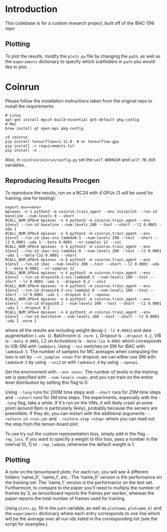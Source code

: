 # Introduction 

This codebase is for a custom research project, built off of the IBAC-SNI repo


## Plotting

To plot the results, modify the `plots.py` file by changing the `path`, as well as the `experiments`
dictionary to specify which subfolders in `path` you would like to plot.

# Coinrun

Please follow the installation instructions taken from the original repo to install the requirements: 
```
# Linux
apt-get install mpich build-essential qt5-default pkg-config
# Mac
brew install qt open-mpi pkg-config

cd coinrun
pip install tensorflow==1.12.0  # or tensorflow-gpu
pip install -r requirements.txt
pip install -e .
```

Also, in `coinrun/coinrun/config.py` set the `self.WORKDIR` and `self.TB_DIR` variables.

## Reproducing Results Procgen

To reproduce the results, run on a NC24 with 4 GPUs (3 will be used for training, one for testing):
```
export env=<env>
mpiexec -n 1 python3 -m coinrun.train_agent --env starpilot --run-id baseline --num-levels 0 --short 
RCALL_NUM_GPU=4 mpiexec -n 4 python3 -m coinrun.train_agent --env ${env} --run-id baseline --num-levels 200 --test --short --l2 0.0001 -uda 1
RCALL_NUM_GPU=4 mpiexec -n 4 python3 -m coinrun.train_agent --env ${env} --run-id ibac-sni-lambda0.5 --num-levels 200 --test --short --l2 0.0001 -uda 1 --beta 0.0001 --nr-samples 12 --sni
RCALL_NUM_GPU=4 mpiexec -n 4 python3 -m coinrun.train_agent --env ${env} --run-id ibac-sni-lambda1.0 --num-levels 200 --test --l2 0.0001 -uda 1 --beta-l2a 0.0001 --short
RCALL_NUM_GPU=4 mpiexec -n 4 python3 -m coinrun.train_agent --env ${env} --run-id ibac --num-levels 200 --test --short --l2 0.0001 -uda 1 --beta 0.0001 --nr-samples 12
RCALL_NUM_GPU=4 mpiexec -n 4 python3 -m coinrun.train_agent --env ${env} --run-id dropout0.2-sni-lambda0.5 --num-levels 200 --test --short --l2 0.0001 -uda 1 --dropout 0.2 --sni2
RCALL_NUM_GPU=4 mpiexec -n 4 python3 -m coinrun.train_agent --env ${env} --run-id dropout0.2-sni-lambda1.0 --num-levels 200 --test --short --l2 0.0001 -uda 1 --dropout 0.2 --openai
RCALL_NUM_GPU=4 mpiexec -n 4 python3 -m coinrun.train_agent --env ${env} --run-id dropout0.2 --num-levels 200 --test --short --l2 0.0001 -uda 1 --dropout 0.2
RCALL_NUM_GPU=4 mpiexec -n 4 python3 -m coinrun.train_agent --env ${env} --run-id batchnorm --num-levels 200 --test --short --l2 0.0001 -uda 1 -norm 1
```

where all the results are including weight decay (`--l2 0.0001`) and data augmentation (`-uda 1`). 
Batchnorm is `-norm 1`, Dropout is `--dropout 0.2`, VIB is `--beta 0.0001`, L2 on Activations is
`--beta-l2a 0.0001` which corresponds to VIB-SNI with `lambda=1`. Using `--sni` switches on SNI for IBAC with `lambda=0.5`.  The number of samples for MC averages when computing the loss is set by `--nr_samples <num>` For dropout, we can either use SNI
with `lambda=0.5` by using `--sni2` or with `lambda=1.0` by using `--openai`.

Set the environment with `--env <env>`.  The number of levels in the training set is specified with `--num-levels <num>`,
and you can train on the entire level distribution by setting this flag to 0.

Using `--long` runs for 200M time steps and `--short` runs for 25M time steps and `--vshort` runs for 5M time steps.  The experiments, especially with the `--long` flag, take a while. If it's run on the VMs, it will
likely crash at some point (around 6pm is particularly likely), probably because the servers are
preemtible.
If they do, you can restart with the additional arguments `--restore-id <run-id>` and
`--restore-step <step>` where you can read out the step from the tensor-board plot.

To use try out the custom representation loss, simply add in the flag `--rep_loss`. If you want to specify a weight to this loss, pass
a number in the interval (0, 1] to `--rep_lambda`, otherwise the default weight is 1.


## Plotting

A note on the tensorboard plots: For each run, you will see 4 different folders 'name_0', 'name_1',
etc..
The 'name_0' version is the performance on the training set. The 'name_1' version is the performance
on the test set.
Furthermore, to compare to the paper you'll need to multiply the number of frames by 3, as tensorboard reports
the frames _per worker_, whereas the paper reports the total number of frames used for training.


Using `plots.py`, fill in the `path` variable, as well as `plotname`, `plotname_kl` and the
`experiments` dictionary where each entry corresponds to one line which will be the average over all
run-ids listed in the corresponding list (see the script for examples.)
